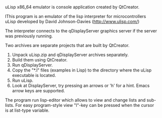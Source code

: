 uLisp x86_64 emulator is console application created by QtCreator.

IThis program is an emulator of the lisp interpreter for
microcontrollers uLisp developed by David Johnson-Davies (http://www.ulisp.com/)

The interpreter connects to the qDisplayServer graphics server if
the server was previously running.

Two archives are separate projects that are built by QtCreator.

1. Unpack uLisp.zip and qDisplayServer archives separately.
2. Build them using QtCreator.
3. Run qDisplayServer.
4. Copy the "*.l" files (examples in Lisp) to the directory where the uLisp executable is located.
5. Run uLisp.
6. Look at DisplayServer, try pressing an arrows or 'h' for a hint.  Emacs arrow keys are supported.

The program run lisp-editor which allows to view and change lists and sub-lists.
For easy program-style view "l"-key can be pressed when the cursor is at list-type variable. 
